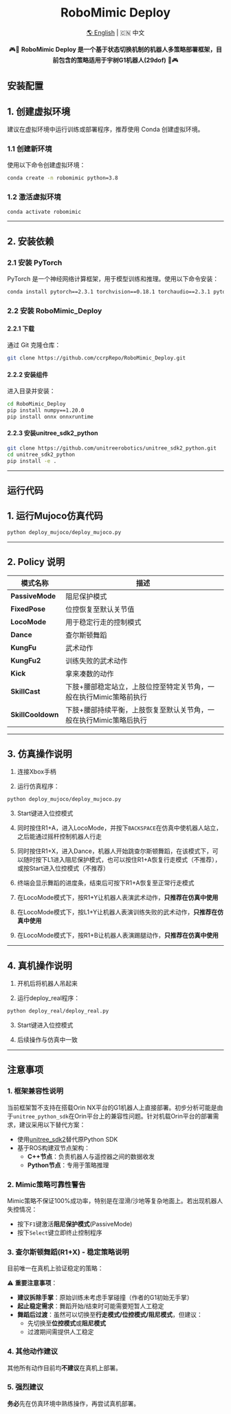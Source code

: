 <div align="center">
  <h1 align="center">RoboMimic Deploy</h1>
  <p align="center">
    <a href="README.md">🌎 English</a> | <span>🇨🇳 中文</span>
  </p>
</div>

<p align="center">
  🎮🚪 <strong>RoboMimic Deploy 是一个基于状态切换机制的机器人多策略部署框架，目前包含的策略适用于宇树G1机器人(29dof)</strong> 🚪🎮
</p>

## 安装配置

## 1. 创建虚拟环境

建议在虚拟环境中运行训练或部署程序，推荐使用 Conda 创建虚拟环境。

### 1.1 创建新环境

使用以下命令创建虚拟环境：

```bash
conda create -n robomimic python=3.8
```

### 1.2 激活虚拟环境

```bash
conda activate robomimic
```

---

## 2. 安装依赖

### 2.1 安装 PyTorch

PyTorch 是一个神经网络计算框架，用于模型训练和推理。使用以下命令安装：

```bash
conda install pytorch==2.3.1 torchvision==0.18.1 torchaudio==2.3.1 pytorch-cuda=12.1 -c pytorch -c nvidia
```

### 2.2 安装 RoboMimic_Deploy

#### 2.2.1 下载

通过 Git 克隆仓库：

```bash
git clone https://github.com/ccrpRepo/RoboMimic_Deploy.git
```

#### 2.2.2 安装组件

进入目录并安装：

```bash
cd RoboMimic_Deploy
pip install numpy==1.20.0
pip install onnx onnxruntime
```
#### 2.2.3 安装unitree_sdk2_python

```bash
git clone https://github.com/unitreerobotics/unitree_sdk2_python.git
cd unitree_sdk2_python
pip install -e .
```
---
## 运行代码

## 1. 运行Mujoco仿真代码
```bash
python deploy_mujoco/deploy_mujoco.py
```
---
## 2. Policy 说明
| 模式名称          | 描述                                                                 |
|------------------|----------------------------------------------------------------------|
| **PassiveMode**  | 阻尼保护模式                                                         |
| **FixedPose**    | 位控恢复至默认关节值                                                 |
| **LocoMode**     | 用于稳定行走的控制模式                                               |
| **Dance**        | 查尔斯顿舞蹈                                                         |
| **KungFu**       | 武术动作                                                             |
| **KungFu2**      | 训练失败的武术动作                                                   |
| **Kick**         | 拿来凑数的动作                                                       |
| **SkillCast**    | 下肢+腰部稳定站立，上肢位控至特定关节角，一般在执行Mimic策略前执行   |
| **SkillCooldown**| 下肢+腰部持续平衡，上肢恢复至默认关节角，一般在执行Mimic策略后执行    |

---
## 3. 仿真操作说明

1. 连接Xbox手柄

2. 运行仿真程序：
```bash
python deploy_mujoco/deploy_mujoco.py
```
3. Start键进入位控模式

4. 同时按住R1+A，进入LocoMode，并按下`BACKSPACE`在仿真中使机器人站立，之后能通过摇杆控制机器人行走

5. 同时按住R1+X，进入Dance，机器人开始跳查尔斯顿舞蹈，在该模式下，可以随时按下L1进入阻尼保护模式，也可以按住R1+A恢复行走模式（不推荐），或按Start进入位控模式（不推荐）

6. 终端会显示舞蹈的进度条，结束后可按下R1+A恢复至正常行走模式

7. 在LocoMode模式下，按R1+Y让机器人表演武术动作，**只推荐在仿真中使用**

8. 在LocoMode模式下，按L1+Y让机器人表演训练失败的武术动作，**只推荐在仿真中使用**

9. 在LocoMode模式下，按R1+B让机器人表演踢腿动作，**只推荐在仿真中使用**
---
## 4. 真机操作说明
1. 开机后将机器人吊起来

2. 运行deploy_real程序：
```bash
python deploy_real/deploy_real.py
```
3. Start键进入位控模式

4. 后续操作与仿真中一致

---
## 注意事项
### 1. 框架兼容性说明
当前框架暂不支持在搭载Orin NX平台的G1机器人上直接部署。初步分析可能是由于`unitree_python_sdk`在Orin平台上的兼容性问题。针对机载Orin平台的部署需求，建议采用以下替代方案：

- 使用[unitree_sdk2](https://github.com/unitreerobotics/unitree_sdk2)替代原Python SDK
- 基于ROS构建双节点架构：
  - **C++节点**：负责机器人与遥控器之间的数据收发
  - **Python节点**：专用于策略推理

### 2. Mimic策略可靠性警告
Mimic策略不保证100%成功率，特别是在湿滑/沙地等复杂地面上。若出现机器人失控情况：
- 按下`F1`键激活**阻尼保护模式**(PassiveMode)
- 按下`Select`键立即终止控制程序

### 3. 查尔斯顿舞蹈(R1+X) - 稳定策略说明
目前唯一在真机上验证稳定的策略：

⚠️ **重要注意事项**：
- **建议拆除手掌**：原始训练未考虑手掌碰撞（作者的G1初始无手掌）
- **起止稳定需求**：舞蹈开始/结束时可能需要短暂人工稳定
- **舞蹈后过渡**：虽然可以切换至**行走模式/位控模式/阻尼模式**，但建议：
  - 先切换至**位控模式**或**阻尼模式**
  - 过渡期间需提供人工稳定

### 4. 其他动作建议
其他所有动作目前均**不建议**在真机上部署。

### 5. 强烈建议
**务必**先在仿真环境中熟练操作，再尝试真机部署。



